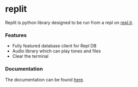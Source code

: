 # replit

Replit is python library designed to be run from a repl on [repl.it](https://repl.it).

### Features

- Fully featured database client for Repl DB
- Audio library which can play tones and files
- Clear the terminal

### Documentation

The documentation can be found [here](https://replit-python-docs.scoder12.repl.co).
